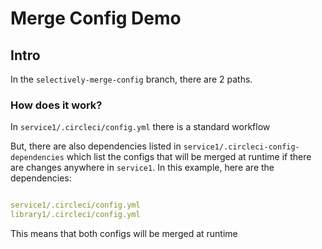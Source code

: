 # Merge Config Demo

## Intro

In the `selectively-merge-config` branch, there are 2 paths.

### How does it work?

In `service1/.circleci/config.yml` there is a standard workflow

But, there are also dependencies listed in `service1/.circleci-config-dependencies` which list the configs that will be merged at runtime if there are changes anywhere in `service1`. In this example, here are the dependencies:

```yml

service1/.circleci/config.yml
library1/.circleci/config.yml
```

This means that both configs will be merged at runtime 